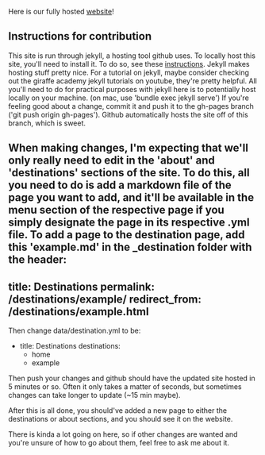 Here is our fully hosted [website](https://benholmgren.github.io/csci-491-final/)!

## Instructions for contribution

This site is run through jekyll, a hosting tool github uses. To locally host this site, you'll need to 
install it. To do so, see these [instructions](https://jekyllrb.com/docs/installation/).
Jekyll makes hosting stuff pretty nice. For a tutorial on jekyll, maybe consider checking out the giraffe academy
jekyll tutorials on youtube, they're pretty helpful. All you'll need to do for practical purposes with jekyll here
is to potentially host locally on your machine. (on mac, use 'bundle exec jekyll serve')
If you're feeling good about a change, commit it and push it to the gh-pages branch ('git push origin gh-pages').
Github automatically hosts the site off of this branch, which is sweet.

When making changes, I'm expecting that we'll only really need to edit in the 'about' and 'destinations' sections of the site.
To do this, all you need to do is add a markdown file of the page you want to add, and it'll be available in the menu section of the
respective page if you simply designate the page in its respective .yml file. To add a page to the destination page, add this 'example.md'
in the _destination folder with the header:
---
title: Destinations
permalink: /destinations/example/
redirect_from: /destinations/example.html
---

Then change data/destination.yml to be:

- title: Destinations
  destinations:
  - home
  - example

Then push your changes and github should have the updated site hosted in 5 minutes or so. Often it only takes a matter of seconds, but sometimes
changes can take longer to update (~15 min maybe).

After this is all done, you should've added a new page to either the destinations or about sections, and you should see it on the website.

There is kinda a lot going on here, so if other changes are wanted and you're unsure of how to go about them, feel free to ask me about it.
